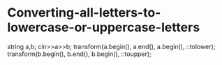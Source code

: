 # Converting-all-letters-to-lowercase-or-uppercase-letters


string a,b;
    cin>>a>>b;
    transform(a.begin(), a.end(), a.begin(), ::tolower);
    transform(b.begin(), b.end(), b.begin(), ::toupper);
